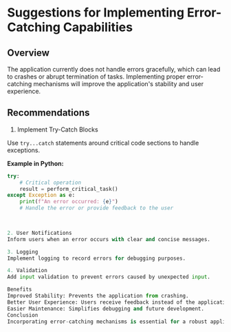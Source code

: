 

# Suggestions for Implementing Error-Catching Capabilities

## Overview

The application currently does not handle errors gracefully, which can lead to crashes or abrupt termination of tasks. Implementing proper error-catching mechanisms will improve the application's stability and user experience.

## Recommendations

1. Implement Try-Catch Blocks

Use `try...catch` statements around critical code sections to handle exceptions.

**Example in Python:**

```python
try:
    # Critical operation
    result = perform_critical_task()
except Exception as e:
    print(f"An error occurred: {e}")
    # Handle the error or provide feedback to the user

    

2. User Notifications
Inform users when an error occurs with clear and concise messages.

3. Logging
Implement logging to record errors for debugging purposes.

4. Validation
Add input validation to prevent errors caused by unexpected input.

Benefits
Improved Stability: Prevents the application from crashing.
Better User Experience: Users receive feedback instead of the application closing unexpectedly.
Easier Maintenance: Simplifies debugging and future development.
Conclusion
Incorporating error-catching mechanisms is essential for a robust application. These changes will enhance the application's reliability and user satisfaction.